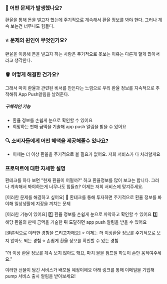 
### 🎁 어떤 문제가 발생했나요? 
환율을 통해 돈을 벌고자 했는데 주기적으로 계속해서 환율 정보를 봐야 한다. 그러나 계속 보는건 너무나도 힘들다. 

### ⭐️ 문제의 원인이 무엇인가요?
환율을 이용해 돈을 벌고자 하는 사람은 주기적으로 못보는 이유는 다른게 할게 많아서 라고 생각한다.

### 🪣 어떻게 해결한 건가요?
그래서 마치 환율과 관련된 비서를 만든다는 느낌으로 우리 환율 정보를 지속적으로 추적해줘 App Push알림을 날려준다.
##### 구체적인 기능
- 환율 정보를 손쉽게 눈으로 확인할 수 있어요
- 희망하는 판매 금액을 기술해 app push 알림을 받을 수 있어요


### 🔍 소비자들에게 어떤 혜택을 제공해줄수 있나요?
- 이제는 더 이상 환율을 주기적으로 볼 필요가 없어요. 저희 서비스가 다 처리할게요

### 프로덕트에 대한 자세한 설명
환테크를 하다 보면 "현재 환율이 어떨까?" 하고 환율정보를 많이 보고는 합니다.  그러나 계속해서 봐야하는게 너무나도 힘들죠? 이제는 저희 서비스에 맞겨주세요.

[이러한 문제를 해결하고 싶어요]
🤔 환테크를 통해 투자하면 주기적으로 환율 정보를 봐야해 일상생활에 지장을 끼치는 문제

[이러한 기능이 있어요]
1️⃣ 환율 정보를 손쉽게 눈으로 파악하고 확인할 수 있어요
2️⃣ 해당 환율의 판매 금액을 기술한 뒤 도달하면 app push 알림을 받을 수 있어요

[결론적으로 이러한 경험을 드리고자해요]
⭐️ 이제는 더 이상환율 정보를 주기적으로 보지 않아도 되는 경험
⭐️ 손쉽게 환율 정보를 확인할 수 있는 경험 


"더 이상 환율 정보를 계속 보지 않아도 돼요, 마치 물을 펌프질 하듯이 손만 움직여주세요."

이러한 선물이 담긴 서비스가 배포될 예정이에요
아래 링크를 통해 이메일을 기입해 pump 서비스 출시 알림을 받아보세요!


